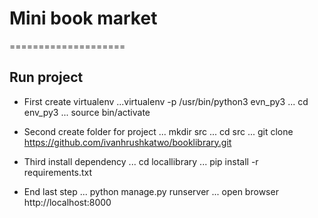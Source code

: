 # Mini book market
====================

Run project
--------------------

* First create virtualenv
...virtualenv -p /usr/bin/python3 evn_py3
... cd env_py3
... source bin/activate

* Second create folder for project
... mkdir src
... cd src
... git clone https://github.com/ivanhrushkatwo/booklibrary.git

* Third install dependency
... cd locallibrary
... pip install -r requirements.txt

* End last step
... python manage.py runserver
... open browser http://localhost:8000

